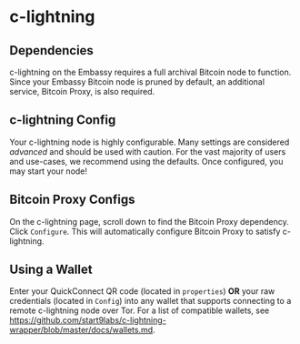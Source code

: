 # c-lightning

## Dependencies

c-lightning on the Embassy requires a full archival Bitcoin node to function. Since your Embassy Bitcoin node is pruned by default, an additional service, Bitcoin Proxy, is also required.

## c-lightning Config

Your c-lightning node is highly configurable. Many settings are considered _advanced_ and should be used with caution. For the vast majority of users and use-cases, we recommend using the defaults. Once configured, you may start your node!

## Bitcoin Proxy Configs

On the c-lightning page, scroll down to find the Bitcoin Proxy dependency. Click `Configure`. This will automatically configure Bitcoin Proxy to satisfy c-lightning.

## Using a Wallet

Enter your QuickConnect QR code (located in `properties`) **OR** your raw credentials (located in `Config`) into any wallet that supports connecting to a remote c-lightning node over Tor. For a list of compatible wallets, see <a href="https://github.com/start9labs/c-lightning-wrapper/blob/master/docs/wallets.md" target="_blank">https://github.com/start9labs/c-lightning-wrapper/blob/master/docs/wallets.md</a>.